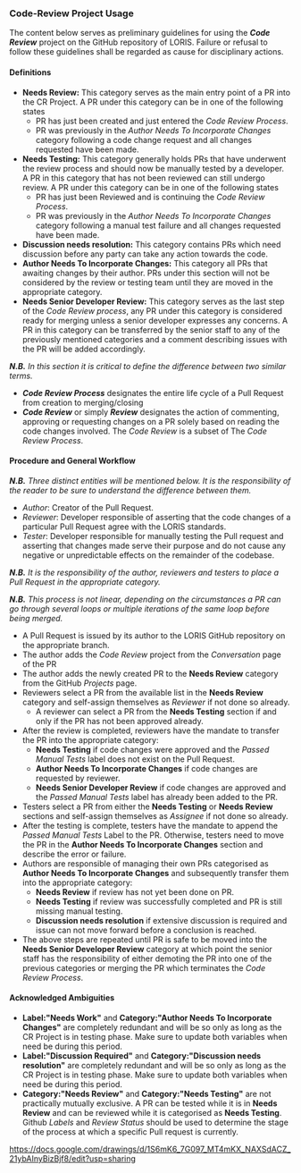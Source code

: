 ### Code-Review Project Usage

The content below serves as preliminary guidelines for using the ***Code Review*** project on the GitHub repository of LORIS. Failure or refusal to follow these guidelines shall be regarded as cause for disciplinary actions. 

#### Definitions

 - **Needs Review:** This category serves as the main entry point of a PR into the CR Project. A PR under this category can be in one of the following states
   - PR has just been created and just entered the *Code Review Process*.
   - PR was previously in the *Author Needs To Incorporate Changes* category following a code change request and all changes requested have been made.
 - **Needs Testing:** This category generally holds PRs that have underwent the review process and should now be manually tested by a developer. A PR in this category that has not been reviewed can still undergo review. A PR under this category can be in one of the following states
   - PR has just been Reviewed and is continuing the *Code Review Process*.
   - PR was previously in the *Author Needs To Incorporate Changes* category following a manual test failure and all changes requested have been made.
 - **Discussion needs resolution:** This category contains PRs which need discussion before any party can take any action towards the code.
 - **Author Needs To Incorporate Changes:** This category all PRs that awaiting changes by their author. PRs under this section will not be considered by the review or testing team until they are moved in the appropriate category.
 - **Needs Senior Developer Review:** This category serves as the last step of the *Code Review process*, any PR under this category is considered ready for merging unless a senior developer expresses any concerns. A PR in this category can be transferred by the senior staff to any of the previously mentioned categories and a comment describing issues with the PR will be added accordingly.

***N.B.** In this section it is critical to define the difference between two similar terms.*
 - ***Code Review Process*** designates the entire life cycle of a Pull Request from creation to merging/closing
 - ***Code Review*** or simply ***Review*** designates the action of commenting, approving or requesting changes on a PR solely based on reading the code changes involved. The *Code Review* is a subset of The *Code Review Process*.

#### Procedure and General Workflow

***N.B.** Three distinct entities will be mentioned below. It is the responsibility of the reader to be sure to understand the difference between them.*
 - *Author*: Creator of the Pull Request. 
 - *Reviewer*: Developer responsible of asserting that the code changes of a particular Pull Request agree with the LORIS standards.
 - *Tester*: Developer responsible for manually testing the Pull request and asserting that changes made serve their purpose and do not cause any negative or unpredictable effects on the remainder of the codebase.

***N.B.** It is the responsibility of the author, reviewers and testers to place a Pull Request in the appropriate category.*
 
***N.B.** This process is not linear, depending on the circumstances a PR can go through several loops or multiple iterations of the same loop before being merged.*

 - A Pull Request is issued by its author to the LORIS GitHub repository on the appropriate branch. 
 - The author adds the *Code Review* project from the *Conversation* page of the PR
 - The author adds the newly created PR to the **Needs Review** category from the GitHub *Projects* page.
 - Reviewers select a PR from the available list in the **Needs Review** category and self-assign themselves as *Reviewer* if not done so already.
   - A reviewer can select a PR from the **Needs Testing** section if and only if the PR has not been approved already.
 - After the review is completed, reviewers have the mandate to transfer the PR into the appropriate category: 
   - **Needs Testing** if code changes were approved and the *Passed Manual Tests* label does not exist on the Pull Request. 
   - **Author Needs To Incorporate Changes** if code changes are requested by reviewer.
   - **Needs Senior Developer Review** if code changes are approved and the *Passed Manual Tests* label has already been added to the PR.
 - Testers select a PR from either the **Needs Testing** or **Needs Review** sections and self-assign themselves as *Assignee* if not done so already.
 - After the testing is complete, testers have the mandate to append the *Passed Manual Tests* Label to the PR. Otherwise, testers need to move the PR in the **Author Needs To Incorporate Changes** section and describe the error or failure.
 - Authors are responsible of managing their own PRs categorised as **Author Needs To Incorporate Changes** and subsequently transfer them into the appropriate category:
   - **Needs Review** if review has not yet been done on PR.
   - **Needs Testing** if review was successfully completed and PR is still missing manual testing.
   - **Discussion needs resolution** if extensive discussion is required and issue can not move forward before a conclusion is reached.
 - The above steps are repeated until PR is safe to be moved into the **Needs Senior Developer Review** category at which point the senior staff has the responsibility of either demoting the PR into one of the previous categories or merging the PR which terminates the *Code Review Process*.
 
#### Acknowledged Ambiguities
 - **Label:"Needs Work"** and **Category:"Author Needs To Incorporate Changes"** are completely redundant and will be so only as long as the CR Project is in testing phase. Make sure to update both variables when need be during this period.
 - **Label:"Discussion Required"** and **Category:"Discussion needs resolution"** are completely redundant and will be so only as long as the CR Project is in testing phase. Make sure to update both variables when need be during this period.
 - **Category:"Needs Review"** and **Category:"Needs Testing"** are not practically mutually exclusive. A PR can be tested while it is in **Needs Review** and can be reviewed while it is categorised as **Needs Testing**. Github *Labels* and *Review Status* should be used to determine the stage of the process at which a specific Pull request is currently. 

https://docs.google.com/drawings/d/1S6mK6_7G097_MT4mKX_NAXSdACZ_21ybAInyBizBjf8/edit?usp=sharing 